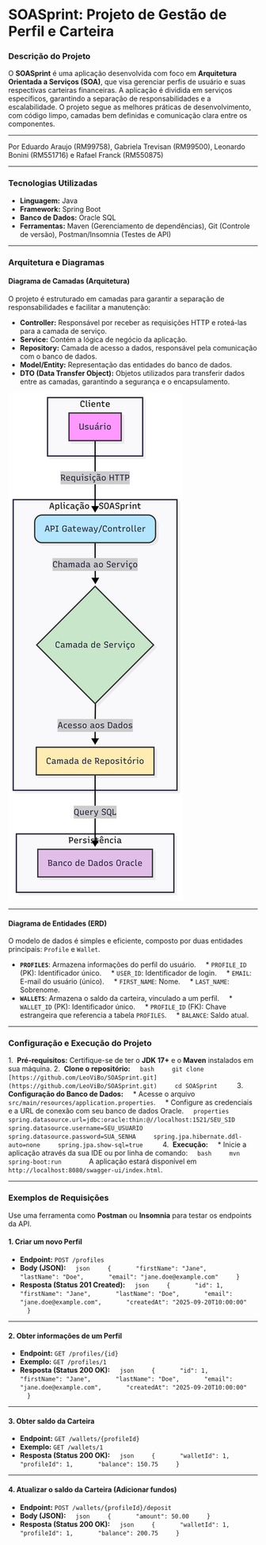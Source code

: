 # SOASprint: Projeto de Gestão de Perfil e Carteira

### Descrição do Projeto
O **SOASprint** é uma aplicação desenvolvida com foco em **Arquitetura Orientada a Serviços (SOA)**, que visa gerenciar perfis de usuário e suas respectivas carteiras financeiras. A aplicação é dividida em serviços específicos, garantindo a separação de responsabilidades e a escalabilidade. O projeto segue as melhores práticas de desenvolvimento, com código limpo, camadas bem definidas e comunicação clara entre os componentes.

---

Por Eduardo Araujo (RM99758), Gabriela Trevisan (RM99500), Leonardo Bonini (RM551716) e Rafael Franck (RM550875)

---

### Tecnologias Utilizadas
* **Linguagem:** Java
* **Framework:** Spring Boot
* **Banco de Dados:** Oracle SQL
* **Ferramentas:** Maven (Gerenciamento de dependências), Git (Controle de versão), Postman/Insomnia (Testes de API)

---

### Arquitetura e Diagramas

#### Diagrama de Camadas (Arquitetura)
O projeto é estruturado em camadas para garantir a separação de responsabilidades e facilitar a manutenção:
* **Controller:** Responsável por receber as requisições HTTP e roteá-las para a camada de serviço.
* **Service:** Contém a lógica de negócio da aplicação.
* **Repository:** Camada de acesso a dados, responsável pela comunicação com o banco de dados.
* **Model/Entity:** Representação das entidades do banco de dados.
* **DTO (Data Transfer Object):** Objetos utilizados para transferir dados entre as camadas, garantindo a segurança e o encapsulamento.

![Diagrama de entidades](Diagrama.png)

---

#### Diagrama de Entidades (ERD)
O modelo de dados é simples e eficiente, composto por duas entidades principais: `Profile` e `Wallet`.

* **`PROFILES`**: Armazena informações do perfil do usuário.
    * `PROFILE_ID` (PK): Identificador único.
    * `USER_ID`: Identificador de login.
    * `EMAIL`: E-mail do usuário (único).
    * `FIRST_NAME`: Nome.
    * `LAST_NAME`: Sobrenome.
* **`WALLETS`**: Armazena o saldo da carteira, vinculado a um perfil.
    * `WALLET_ID` (PK): Identificador único.
    * `PROFILE_ID` (FK): Chave estrangeira que referencia a tabela `PROFILES`.
    * `BALANCE`: Saldo atual.

---

### Configuração e Execução do Projeto

1.  **Pré-requisitos:** Certifique-se de ter o **JDK 17+** e o **Maven** instalados em sua máquina.
2.  **Clone o repositório:**
    ```bash
    git clone [https://github.com/LeoViBo/SOASprint.git](https://github.com/LeoViBo/SOASprint.git)
    cd SOASprint
    ```
3.  **Configuração do Banco de Dados:**
    * Acesse o arquivo `src/main/resources/application.properties`.
    * Configure as credenciais e a URL de conexão com seu banco de dados Oracle.
    ```properties
    spring.datasource.url=jdbc:oracle:thin:@//localhost:1521/SEU_SID
    spring.datasource.username=SEU_USUARIO
    spring.datasource.password=SUA_SENHA
    spring.jpa.hibernate.ddl-auto=none
    spring.jpa.show-sql=true
    ```
4.  **Execução:**
    * Inicie a aplicação através da sua IDE ou por linha de comando:
    ```bash
    mvn spring-boot:run
    ```
    A aplicação estará disponível em `http://localhost:8080/swagger-ui/index.html`.

---

### Exemplos de Requisições

Use uma ferramenta como **Postman** ou **Insomnia** para testar os endpoints da API.

#### 1. Criar um novo Perfil
* **Endpoint:** `POST /profiles`
* **Body (JSON):**
    ```json
    {
      "firstName": "Jane",
      "lastName": "Doe",
      "email": "jane.doe@example.com"
    }
    ```
* **Resposta (Status 201 Created):**
    ```json
    {
      "id": 1,
      "firstName": "Jane",
      "lastName": "Doe",
      "email": "jane.doe@example.com",
      "createdAt": "2025-09-20T10:00:00"
    }
    ```

---

#### 2. Obter informações de um Perfil
* **Endpoint:** `GET /profiles/{id}`
* **Exemplo:** `GET /profiles/1`
* **Resposta (Status 200 OK):**
    ```json
    {
      "id": 1,
      "firstName": "Jane",
      "lastName": "Doe",
      "email": "jane.doe@example.com",
      "createdAt": "2025-09-20T10:00:00"
    }
    ```

---

#### 3. Obter saldo da Carteira
* **Endpoint:** `GET /wallets/{profileId}`
* **Exemplo:** `GET /wallets/1`
* **Resposta (Status 200 OK):**
    ```json
    {
      "walletId": 1,
      "profileId": 1,
      "balance": 150.75
    }
    ```

---

#### 4. Atualizar o saldo da Carteira (Adicionar fundos)
* **Endpoint:** `POST /wallets/{profileId}/deposit`
* **Body (JSON):**
    ```json
    {
      "amount": 50.00
    }
    ```
* **Resposta (Status 200 OK):**
    ```json
    {
      "walletId": 1,
      "profileId": 1,
      "balance": 200.75
    }
    ```